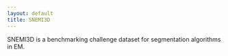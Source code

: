 ```yaml
---
layout: default
title: SNEMI3D
---
```


SNEMI3D is a benchmarking challenge dataset for segmentation algorithms in EM.
